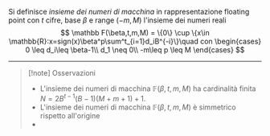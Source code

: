 Si definisce _insieme dei numeri di macchina_ in rappresentazione floating point con $t$ cifre, base $\beta$ e range $(-m,M)$ l'insieme dei numeri reali
$$
\mathbb F(\beta,t,m,M) = \{0\} \cup \{x\in \mathbb{R}:x=sign(x)\beta^p\sum^t_{i=1}d_iB^{-i}\}\quad con
\begin{cases}
0 \leq d_i\leq \beta-1\\
d_1 \neq 0\\
-m\leq p \leq M
\end{cases}
$$
___
>[!note] Osservazioni
>- L'insieme dei numeri di macchina $\mathbb F(\beta, t, m, M)$ ha cardinalità finita $N=2B^{t-1}(B-1)(M+m+1)+1$.
>-  L'insieme dei numeri di macchina $\mathbb F(\beta, t, m, M)$ è simmetrico rispetto all'origine
 >- 
